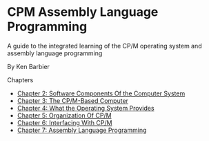# CPM Assembly Language Programming

A guide to the integrated learning of the CP/M operating system and assembly language programming

By Ken Barbier

Chapters

* [Chapter 2: Software Components Of the Computer System](ch_2/ch_2.md)
* [Chapter 3: The CP/M-Based Computer](ch_3/ch_3.md)
* [Chapter 4: What the Operating System Provides](ch_4/ch_4.md)
* [Chapter 5: Organization Of CP/M](ch_5/ch_5.md)
* [Chapter 6: Interfacing With CP/M](ch_6/ch_6.md)
* [Chapter 7: Assembly Language Programming](ch_7/ch_7.md)
